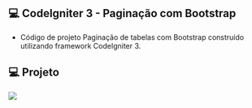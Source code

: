 ## 💻 CodeIgniter 3 - Paginação com Bootstrap

- Código de projeto Paginação de tabelas com Bootstrap construído utilizando framework CodeIgniter 3.

## 💻 Projeto

<img src="https://imgbb.host/images/MaHve.jpeg">

